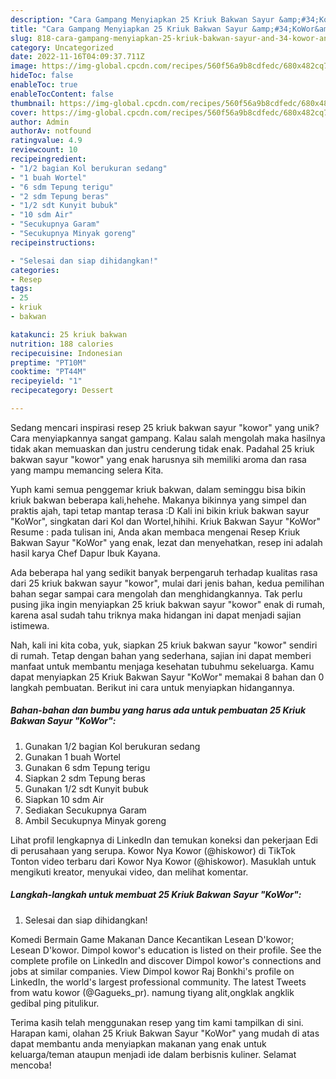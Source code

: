 ```yaml
---
description: "Cara Gampang Menyiapkan 25 Kriuk Bakwan Sayur &amp;#34;KoWor&amp;#34; yang Enak"
title: "Cara Gampang Menyiapkan 25 Kriuk Bakwan Sayur &amp;#34;KoWor&amp;#34; yang Enak"
slug: 818-cara-gampang-menyiapkan-25-kriuk-bakwan-sayur-and-34-kowor-and-34-yang-enak
category: Uncategorized
date: 2022-11-16T04:09:37.711Z
image: https://img-global.cpcdn.com/recipes/560f56a9b8cdfedc/680x482cq70/25-kriuk-bakwan-sayur-kowor-foto-resep-utama.jpg
hideToc: false
enableToc: true
enableTocContent: false
thumbnail: https://img-global.cpcdn.com/recipes/560f56a9b8cdfedc/680x482cq70/25-kriuk-bakwan-sayur-kowor-foto-resep-utama.jpg
cover: https://img-global.cpcdn.com/recipes/560f56a9b8cdfedc/680x482cq70/25-kriuk-bakwan-sayur-kowor-foto-resep-utama.jpg
author: Admin
authorAv: notfound
ratingvalue: 4.9
reviewcount: 10
recipeingredient:
- "1/2 bagian Kol berukuran sedang"
- "1 buah Wortel"
- "6 sdm Tepung terigu"
- "2 sdm Tepung beras"
- "1/2 sdt Kunyit bubuk"
- "10 sdm Air"
- "Secukupnya Garam"
- "Secukupnya Minyak goreng"
recipeinstructions:

- "Selesai dan siap dihidangkan!"
categories:
- Resep
tags:
- 25
- kriuk
- bakwan

katakunci: 25 kriuk bakwan 
nutrition: 188 calories
recipecuisine: Indonesian
preptime: "PT10M"
cooktime: "PT44M"
recipeyield: "1"
recipecategory: Dessert

---
```





Sedang mencari inspirasi resep 25 kriuk bakwan sayur &#34;kowor&#34; yang unik? Cara menyiapkannya sangat gampang. Kalau salah mengolah maka hasilnya tidak akan memuaskan dan justru cenderung tidak enak. Padahal 25 kriuk bakwan sayur &#34;kowor&#34; yang enak harusnya sih memiliki aroma dan rasa yang mampu memancing selera Kita.





Yuph kami semua penggemar kriuk bakwan, dalam seminggu bisa bikin kriuk bakwan beberapa kali,hehehe. Makanya bikinnya yang simpel dan praktis ajah, tapi tetap mantap terasa :D Kali ini bikin kriuk bakwan sayur &#34;KoWor&#34;, singkatan dari Kol dan Wortel,hihihi. Kriuk Bakwan Sayur &#34;KoWor&#34; Resume : pada tulisan ini, Anda akan membaca mengenai Resep Kriuk Bakwan Sayur &#34;KoWor&#34; yang enak, lezat dan menyehatkan, resep ini adalah hasil karya Chef Dapur Ibuk Kayana.

Ada beberapa hal yang sedikit banyak berpengaruh terhadap kualitas rasa dari 25 kriuk bakwan sayur &#34;kowor&#34;, mulai dari jenis bahan, kedua pemilihan bahan segar sampai cara mengolah dan menghidangkannya. Tak perlu pusing jika ingin menyiapkan 25 kriuk bakwan sayur &#34;kowor&#34; enak di rumah, karena asal sudah tahu triknya maka hidangan ini dapat menjadi sajian istimewa.






Nah, kali ini kita coba, yuk, siapkan 25 kriuk bakwan sayur &#34;kowor&#34; sendiri di rumah. Tetap dengan bahan yang sederhana, sajian ini dapat memberi manfaat untuk membantu menjaga kesehatan tubuhmu sekeluarga. Kamu dapat menyiapkan 25 Kriuk Bakwan Sayur &#34;KoWor&#34; memakai 8 bahan dan 0 langkah pembuatan. Berikut ini cara untuk menyiapkan hidangannya.

<!--inarticleads1-->

##### Bahan-bahan dan bumbu yang harus ada untuk pembuatan 25 Kriuk Bakwan Sayur &#34;KoWor&#34;:

1. Gunakan 1/2 bagian Kol berukuran sedang
1. Gunakan 1 buah Wortel
1. Gunakan 6 sdm Tepung terigu
1. Siapkan 2 sdm Tepung beras
1. Gunakan 1/2 sdt Kunyit bubuk
1. Siapkan 10 sdm Air
1. Sediakan Secukupnya Garam
1. Ambil Secukupnya Minyak goreng


Lihat profil lengkapnya di LinkedIn dan temukan koneksi dan pekerjaan Edi di perusahaan yang serupa. Kowor Nya Kowor (@hiskowor) di TikTok Tonton video terbaru dari Kowor Nya Kowor (@hiskowor). Masuklah untuk mengikuti kreator, menyukai video, dan melihat komentar. 

<!--inarticleads2-->

##### Langkah-langkah untuk membuat 25 Kriuk Bakwan Sayur &#34;KoWor&#34;:


1. Selesai dan siap dihidangkan!

Komedi Bermain Game Makanan Dance Kecantikan Lesean D&#39;kowor; Lesean D&#39;kowor. Dimpol kowor&#39;s education is listed on their profile. See the complete profile on LinkedIn and discover Dimpol kowor&#39;s connections and jobs at similar companies. View Dimpol kowor Raj Bonkhi&#39;s profile on LinkedIn, the world&#39;s largest professional community. The latest Tweets from watu kowor (@Gagueks_pr). namung tiyang alit,ongklak angklik gedibal ping pitulikur. 

Terima kasih telah menggunakan resep yang tim kami tampilkan di sini. Harapan kami, olahan 25 Kriuk Bakwan Sayur &#34;KoWor&#34; yang mudah di atas dapat membantu anda menyiapkan makanan yang enak untuk keluarga/teman ataupun menjadi ide dalam berbisnis kuliner. Selamat mencoba!
